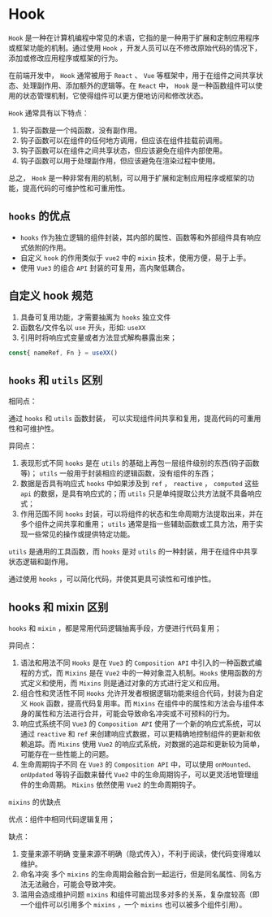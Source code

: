 # Hook

`Hook` 是一种在计算机编程中常见的术语，它指的是一种用于扩展和定制应用程序或框架功能的机制。通过使用 `Hook` ，开发人员可以在不修改原始代码的情况下，添加或修改应用程序或框架的行为。

在前端开发中， `Hook` 通常被用于 `React` 、 `Vue` 等框架中，用于在组件之间共享状态、处理副作用、添加额外的逻辑等。在 `React` 中， `Hook` 是一种函数组件可以使用的状态管理机制，它使得组件可以更方便地访问和修改状态。

`Hook` 通常具有以下特点：

1. 钩子函数是一个纯函数，没有副作用。
2. 钩子函数可以在组件的任何地方调用，但应该在组件挂载前调用。
3. 钩子函数可以在组件之间共享状态，但应该避免在组件内部使用。
4. 钩子函数可以用于处理副作用，但应该避免在渲染过程中使用。

总之， `Hook` 是一种非常有用的机制，可以用于扩展和定制应用程序或框架的功能，提高代码的可维护性和可重用性。

## `hooks` 的优点

- `hooks` 作为独立逻辑的组件封装，其内部的属性、函数等和外部组件具有响应式依附的作用。
- 自定义 `hook` 的作用类似于 `vue2` 中的 `mixin` 技术，使用方便，易于上手。
- 使用 `Vue3` 的组合 `API` 封装的可复用，高内聚低耦合。

## 自定义 hook 规范

1. 具备可复用功能，才需要抽离为 `hooks` 独立文件
2. 函数名/文件名以 `use` 开头，形如: `useXX`
3. 引用时将响应式变量或者方法显式解构暴露出来；

```js
const{ nameRef, Fn } = useXX()
```

## `hooks` 和 `utils` 区别

相同点：

通过 `hooks` 和 `utils` 函数封装， 可以实现组件间共享和复用，提高代码的可重用性和可维护性。

异同点：

1. 表现形式不同
   `hooks` 是在 `utils` 的基础上再包一层组件级别的东西(钩子函数等)； `utils` 一般用于封装相应的逻辑函数，没有组件的东西；
2. 数据是否具有响应式
   `hooks` 中如果涉及到 `ref` ， `reactive` ， `computed` 这些 `api` 的数据，是具有响应式的；而 `utils` 只是单纯提取公共方法就不具备响应式；
3. 作用范围不同
   `hooks` 封装，可以将组件的状态和生命周期方法提取出来，并在多个组件之间共享和重用； `utils` 通常是指一些辅助函数或工具方法，用于实现一些常见的操作或提供特定功能。

`utils` 是通用的工具函数，而 `hooks` 是对 `utils` 的一种封装，用于在组件中共享状态逻辑和副作用。

通过使用 `hooks` ，可以简化代码，并使其更具可读性和可维护性。

## hooks 和 mixin 区别

`hooks` 和 `mixin` ，都是常用代码逻辑抽离手段，方便进行代码复用；

异同点：

1. 语法和用法不同
   `Hooks` 是在 `Vue3` 的 `Composition API` 中引入的一种函数式编程的方式，而 `Mixins` 是在 `Vue2` 中的一种对象混入机制。`Hooks` 使用函数的方式定义和使用，而 `Mixins` 则是通过对象的方式进行定义和应用。
2. 组合性和灵活性不同
   `Hooks` 允许开发者根据逻辑功能来组合代码，封装为自定义 `Hook` 函数，提高代码复用率。而 `Mixins` 在组件中的属性和方法会与组件本身的属性和方法进行合并，可能会导致命名冲突或不可预料的行为。
3. 响应式系统不同
   `Vue3` 的 `Composition API` 使用了一个新的响应式系统，可以通过 `reactive` 和 `ref` 来创建响应式数据，可以更精确地控制组件的更新和依赖追踪。而 `Mixins` 使用 `Vue2` 的响应式系统，对数据的追踪和更新较为简单，可能存在一些性能上的问题。
4. 生命周期钩子不同
   在 `Vue3` 的 `Composition API` 中，可以使用 `onMounted`、`onUpdated` 等钩子函数来替代 `Vue2` 中的生命周期钩子，可以更灵活地管理组件的生命周期。 `Mixins` 依然使用 `Vue2` 的生命周期钩子。

`mixins` 的优缺点

优点：组件中相同代码逻辑复用；

缺点：

1. 变量来源不明确
  变量来源不明确（隐式传入），不利于阅读，使代码变得难以维护。
2. 命名冲突
  多个 `mixins` 的生命周期会融合到一起运行，但是同名属性、同名方法无法融合，可能会导致冲突。
3. 滥用会造成维护问题
  `mixins` 和组件可能出现多对多的关系，复杂度较高（即一个组件可以引用多个 `mixins` ，一个 `mixins` 也可以被多个组件引用）。
